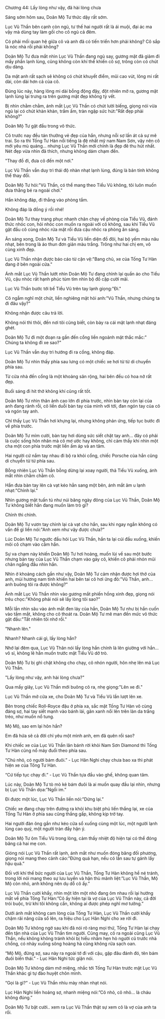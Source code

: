




Chương 44: Lấy lòng như vậy, đã hài lòng chưa


Sáng sớm hôm sau, Doãn Mộ Tư thức dậy rất sớm.

Lục Vũ Thần bên cạnh còn ngủ, tư thế hai người rất là ái muội, đại ác ma vậy mà dùng tay làm gối cho cô ngủ cả đêm.

Có phải mối quan hệ giữa cô và anh đã có tiến triển hơn phải không? Cô sắp là nóc nhà rồi phải không?

Doãn Mộ Tư đưa mắt nhìn Lục Vũ Thần đang ngủ say, gương mặt đã giảm đi mấy phần lạnh lùng, cũng không còn khí thế khiến cô sợ, trông còn có chút dịu dàng.

Da mặt anh rất sạch sẽ không có chút khuyết điểm, mũi cao vút, lông mi rất dài, còn dài hơn cả của cô.

Đúng lúc này, hàng lông mi dài bỗng động đậy, đột nhiên mở ra, gương mặt lạnh lùng lại trưng ra trên gương mặt đẹp không tỳ vết.

Bị nhìn chằm chằm, ánh mắt Lục Vũ Thần có chút lười biếng, giọng nói vừa ngủ lại có chút khàn khàn, trầm ấm, tràn ngập sức hút:"Rất đẹp phải không?"

Doãn Mộ Tư gật đầu trong vô thức.

Cô trước nay đều tán thưởng vẻ đẹp của hắn, nhưng nỗi sợ lấn át cả sự mê trai. So ra thì Tống Tư Hàn nổi tiếng là đệ nhất mỹ nam Nam Sơn, vậy nên cô mới yêu mù quáng… nhưng Lục Vũ Thần mới chính là đẹp đẽ thu hút nhất. Nét đẹp vừa nhìn đã thích, nhưng không dám chạm đến.

"Thay đồ đi, đưa cô đến một nơi."

Lục Vũ Thần vẫn duy trì thái độ nhàn nhạt lạnh lùng, đúng là bản tính không thể thay đổi.

Doãn Mộ Tư hỏi:"Vũ Thần, có thể mang theo Tiểu Vũ không, tôi luôn muốn đưa thằng bé ra ngoài chơi."

Hắn không đáp, đi thẳng vào phòng tắm.

Không đáp là đồng ý rồi nhé!



Doãn Mộ Tư thay trang phục nhanh chân chạy về phòng của Tiểu Vũ, đánh thức nhóc con, hỏi nhóc con muốn ra ngoài với cô không, sau khi Tiểu Vũ gật đầu cô cùng nhóc rửa mặt rồi đưa cậu nhóc ra phòng ăn sáng.

Ăn sáng xong, Doãn Mộ Tư và Tiểu Vũ liền diện đồ đôi, hai bộ yếm màu nâu nhạt, bên trong là áo thun đơn giản màu trắng. Trông như hai chị em, vô cùng xinh đẹp.

Lục Vũ Thần nhận được báo cáo từ cận vệ:"Bang chủ, xe của Tống Tư Hàn đang ở bên ngoài cửa."

Ánh mắt Lục Vũ Thần lướt nhìn Doãn Mộ Tư đang chỉnh lại quần áo cho Tiểu Vũ, cậu nhóc rất hạnh phúc tủm tỉm nhìn bộ đồ cặp cười mãi.

Lục Vũ Thần bước tới bế Tiểu Vũ trên tay lạnh giọng:"Đi."

Cô ngẫm nghĩ một chút, liền nghiêng mặt hỏi anh:"Vũ Thần, nhưng chúng ta đi đâu vậy?"

Không nhận được câu trả lời.

Không nói thì thôi, đến nơi tôi cũng biết, còn bày ra cái mặt lạnh nhạt đáng ghét.

Doãn Mộ Tư đi một đoạn ra gần đến cổng liền ngoảnh mặt thắc mắc:" Chúng ta không đi xe sao?"

Lục Vũ Thần vẫn duy trì hướng đi ra cổng, không đáp.

Doãn Mộ Tư nhìn thấy phía sau lưng có một chiếc xe hơi từ từ di chuyển phía sau.

Từ cửa nhà đến cổng là một khoảng sân rộng, hai bên đều có hoa nở rất đẹp.

Buổi sáng đi hít thở không khí cũng rất tốt.

Doãn Mộ Tư nhìn thân ảnh cao lớn đi phía trước, nhìn bàn tay còn lại của anh đang rảnh rỗi, cô liền duỗi bàn tay của mình với tới, đan ngón tay của cô và ngón tay anh.

Chỉ thấy Lục Vũ Thần hơi khựng lại, nhưng không phản ứng, tiếp tục bước đi về phía trước.

Doãn Mộ Tư mỉm cười, bàn tay hơi dùng sức siết chặt tay anh… đây có phải là cuộc sống hôn nhân mà cô mơ ước hay không, chỉ cảm thấy khi nhìn một cha một con phía trước mặt liền ấm áp và an tâm.

Hai người cứ nắm tay nhau đi bộ ra khỏi cổng, chiếc Porsche của hắn cũng di chuyển từ từ phía sau.

Bỗng nhiên Lục Vũ Thần bỗng dừng lại xoay người, thả Tiểu Vũ xuống, ánh mắt nhìn chằm chằm cô.

Hắn đưa bàn tay lên cà vạt kéo hẳn sang một bên, ánh mắt âm u lạnh nhạt:"Chỉnh lại."

Nhìn gương mặt tuấn tú như núi băng ngày đông của Lục Vũ Thần, Doãn Mộ Tư không biết hắn đang muốn làm trò gì?

Chỉnh thì chỉnh.



Doãn Mộ Tư vươn tay chỉnh lại cà vạt cho hắn, sau khi ngay ngắn không có vấn đề gì liền nói:"Anh xem như vậy được chưa?"

Lúc Doãn Mộ Tư ngước đầu hỏi Lục Vũ Thần, hắn ta lại cúi đầu xuống, khiến môi cô chạm vào cằm hắn.

Sự va chạm này khiến Doãn Mộ Tư hơi hoảng, muốn lùi về sau một bước nhưng bàn tay của Lục Vũ Thần chạm vào gáy cô, khiến cô phải nhón mũi chân ngẩng đầu nhìn hắn.

Nhìn ở khoảng cách gần như vậy, Doãn Mộ Tư cảm nhận được hơi thở của anh, mùi hương nam tính khiến hai bên tai cô hơi ửng đỏ:"Vũ Thần, anh… anh buông tôi ra được không?"

Ánh mắt Lục Vũ Thần nhìn vào gương mắt phiến hồng xinh đẹp, giọng nói trêu chọc:"Không phải nói sẽ lấy lòng tôi sao?"

Mỗi lần nhìn sâu vào ánh mắt đen láy của hắn, Doãn Mộ Tư như bị hắn cuốn vào tầm mắt, không cho cô thoát ra. Doãn Mộ Tư mê man đến mức vô thức gật đầu:"Tất nhiên tôi nhớ rồi."

"Nhanh lên."

Nhanh? Nhanh cái gì, lấy lòng hắn?

Nhớ lại đêm qua, Lục Vũ Thân nói lấy lòng hắn chính là lên giường với hắn… vô sỉ, không lẽ hắn muốn trước mặt Tiểu Vũ dở trò.

Doãn Mộ Tư bị ghì chặt không cho chạy, cô nhón người, hôn nhẹ lên má Lục Vũ Thần.

"Lấy lòng như vậy, anh hài lòng chưa?"

Qua mấy giây, Lục Vũ Thần mới buông cô ra, nhẹ giọng:"Lên xe đi."

Lục Vũ Thần mở cửa xe, cho Doãn Mộ Tư và Tiểu Vũ lần lượt lên xe.

Bên trong chiếc Roll-Royce đậu ở phía xa, sắc mặt Tống Tư Hàn vô cùng đáng sợ, hai tay siết mạnh vào bánh lái, gân xanh nổi lên trên làn da trắng trẻo, như muốn nổ tung.

Mộ Mộ, sao em lại hôn hắn?

Em đã hứa sẽ cả đời chỉ yêu một mình anh, em đã quên rồi sao?

Khi chiếc xe của Lục Vũ Thần lăn bánh rời khỏi Nam Sơn Diamond thì Tống Tư Hàn cũng nổ máy đuổi theo phía sau.

“Chú nhỏ, có người bám đuôi.” - Lục Hân Nghi chạy chưa bao xa thì phát hiện xe của Tống Tư Hàn.

“Cứ tiếp tục chạy đi.” - Lục Vũ Thần tựa đầu vào ghế, không quan tâm.

Lúc này, Doãn Mộ Tư tò mò kẻ bám đuôi là ai muốn quay đầu lại nhìn, nhưng bị Lục Vũ Thần dọa:”Ngồi im.”



Đi được một lúc, Lục Vũ Thần liền nói:”Dừng lại.”

Chiếc xe đang chạy trên đường ra khỏi khu biệt phủ liền thắng lại, xe của Tống Tư Hàn ở phía sau cũng thắng gấp, không kịp trở tay.

Hai người đàn ông gần như kéo cửa sổ xuống cùng một lúc, một người lạnh lùng cao quý, một người tràn đầy hận ý.

Doãn Mộ Tư ôm Tiểu Vũ trong lòng, cảm thấy nhiệt độ hiện tại có thể đóng băng cả hai mẹ con.

Gióng nói Lục Vũ Thần rất lạnh, ánh mắt như muốn đóng băng đối phương, giọng nói mang theo cảnh cáo:”Đừng quá hạn, nếu có lần sau tự gánh lấy hậu quả.”

Đối với khí thế bức người của Lục Vũ Thần, Tống Tư Hàn không hề né tránh, trong lời nói mang theo sự lưu luyến và hận thù mãnh liệt:”Lục Vũ Thần, Mộ Mộ còn nhỏ, anh không nên dụ dỗ cô ấy.”

Lục Vũ Thần cười khẩy, nhìn một lớn một nhỏ đang ôm nhau rồi lại hướng mắt về phía Tống Tư Hàn:”Cô ấy hiện tại là vợ của Lục Vũ Thần này, cả đời trói buộc, trừ khi tôi không cần, không ai được phép nghĩ mơ tưởng.”

Dưới ánh mắt không cam lòng của Tống Tư Hàn, Lục Vũ Thần cười khẩy chậm rãi nâng cửa sổ lên, ra hiệu cho Lục Hân Nghi cho xe rời đi.

Doãn Mộ Tư không ngờ sau khi đã nói rõ ràng mọi thứ, Tống Tư Hàn lại chạy đến tận nhà của Lục Vũ Thần tìm người. Cũng may, cô ra ngoài cũng Lục Vũ Thần, nếu không không tránh khỏi bị hiểu nhầm hẹn hò người cũ trước nhà chồng, có nhảy xuống sông hoàng hà cũng không rửa sạch oan.

“Mộ Mộ, đừng sợ, sau này ra ngoài tớ đi với cậu, gặp đâu đánh đó, tên bám đuôi biến thái.” - Lục Hân Nghi tức giận nói.

Doãn Mộ Tư không dám mở miệng, nhắc tới Tống Tư Hàn trước mặt Lục Vũ Thần khác gì tự đào huyệt chôn mình.

“Gọi là gì?” - Lục Vũ Thần nhíu mày nhàn nhạt nói.

Lục Hân Nghi liền hoảng sợ, nhanh miệng nói:”Cô nhỏ, cô nhỏ… là cháu không đúng.”

Doãn Mộ Tư bật cười.. xem ra Lục Vũ Thần thật sự xem cô là vợ của anh ta rồi.




